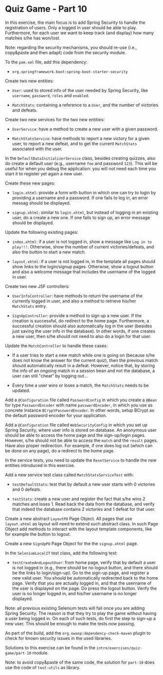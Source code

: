 # Quiz Game - Part 10


In this exercise, the main focus is to add Spring Security to handle the
registration of users.
Only a logged in user should be able to play.
Furthermore, for each user we want to keep track (and display) how many
matches s/he has won/lost.

Note: regarding the security mechanisms, you should re-use (i.e., copy&paste
and then adapt) code from the security module.


To the `pom.xml` file, add this dependency:

* `org.springframework.boot:spring-boot-starter-security`


Create two new entities:

* `User`: used to stored info of the user needed by Spring Security,
  like `username`, `password`, `roles` and `enabled`.
  

* `MatchStats`: containing a reference to a `User`, and the number
  of victories and defeats.


Create two new services for the two new entities:

* `UserService`: have a method to create a new user with a given password. 

* `MatchStatsService`: have methods to report a new victory for a given
  user, to report a new defeat, and to get the current `MatchStats` 
  associated with the user. 



In the `DefaultDataInitializerService` class, besides creating quizzes,
also do create a default user (e.g., username `foo` and password `123`).
This will be useful for when you debug the application: you will not
need each time you start it to register yet again a new user.


Create these new pages:

* `login.xhtml`: provide a form with button in which one can try to login
  by providing a username and a password.
  If one fails to log in, an error messag should be displayed.

* `signup.xhtml`: similar to `login.xhtml`, but instead of logging in an
  existing user, do a create a new one.
  If one fails to sign up, an error message should be displayed.

Update the following existing pages:

* `index.xhtml`: if a user is not logged in, show a message like
  `Log in to play!!!`. Otherwise, show the number of current victories/defeats,
  and also the button to start a new match.
  
* `layout.xhtml`: if a user is not logged in, in the template all pages should
  show links to the login/signup pages.
  Otherwise, show a logout button and also a welcome message that includes
  the username of the logged in user.


Create two new JSF controllers:

* `UserInfoController`: have methods to return the username of the currently
  logged in user, and also a method to retrieve his/her `MatchStats` entry.

* `SignUpController`: provide a method to sign up a new user.
  If the creation is successful, do redirect to the home page.
  Furthermore, a successful creation should also automatically log 
  in the user (besides just saving the user info in the database). 
  In other words, if one creates a new user, then s/he should not need
  to also do a login for that user. 


Update the `MatchController` to handle these cases:

* If a user tries to start a new match while one is going on (because
  s/he does not know the answer for the current quiz), then
  the previous match should automatically result in a defeat.
  However, notice that, by storing the info of an ongoing match in a session bean
  and not the database, a user can still "cheat" by logging out...

* Every time a user wins or loses a match, the `MatchStats` needs to be
  updated.
  
  
Add a `@Configuration` file called `PasswordConfig` in which you
create a `@Bean` for type `PasswordEncoder` with name `passwordEncoder`,
in which you use as concrete instance `BCryptPasswordEncoder`.
In other words, setup BCrypt as the default password encoder for
your application.   
  

Add a `@Configuration` file called `WebSecurityConfig` in which
you set up Spring Security, where user info is stored on database.
An anonymous user should be able to access the home page and the
sign-up/login pages.
However, s/he should not be able to access the `match` and the 
`result` pages.
Have also proper redirection.
For example, if one does log out (which can be done on any page), do
a redirect to the home page.



In the service tests, you need to update the `ResetService` to handle
the new entities introduced in this exercise.

Add a new service test class called `MatchStatsServiceTest` with:

* `testDefaultStats`: test that by default a new user starts with 
  0 victories and 0 defeats.
  
* `testStats`:  create a new user and register the fact that s/he 
  wins 2 matches and loses 1.
  Read back the data from the database, and verify that indeed the database
  contains 2 victories and 1 defeat for that user.


Create a new abstract `LayoutPO` Page Object.
All pages that use `layout.xhtml` as layout will need to extend
such abstract class.
In such Page Object add methods to interact with the layout template
components, like for example the button to logout.  


Create a new `SignUpPO` Page Object for the the `signup.xhtml` page. 

In the `SeleniumLocalIT` test class, add the following test:

* `testCreateAndLogoutUser`: from home page, verify that by default
  a user is not logged in (e.g., there should be no logout button,
  and there should be the links to login/sign-up).
  Go to the sign-up page, and register a new valid user.
  You should be automatically redirected back to the home page.
  Verify that you are actually logged in, and that the username of the
  user is displayed on the page.
  Do press the logout button.
  Verify the user is no longer logged in, and his/her username is no
  longer displayed. 


Note: all previous existing Selenium tests will fail once you are 
adding Spring Security.
The reason is that they try to play the game without having a user
being logged in.
On each of such tests, do first the step to sign-up a new user.
This should be enough to make the tests now passing.

As part of the build, add the `org.owasp:dependency-check-maven` plugin
to check for known security issues in the used libraries.


Solutions to this exercise can be found in the 
`intro/exercises/quiz-game/part-10` module.

Note: to avoid copy&paste of the same code, the solution for `part-10` does
use the code of `test-utils` as library. 